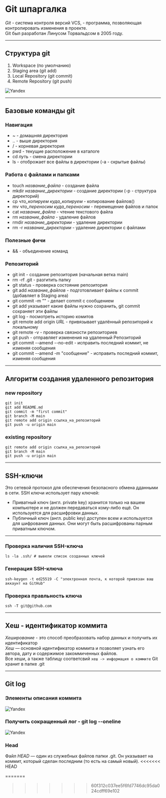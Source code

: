 
# Git шпаргалка
*Git* - система контроля версий VCS, - программа, позволяющая контролировать изменения в проекте.  
Git был разработан Линусом Торвальдсом в 2005 году.
___

## Структура git
1. Workspace (по умолчанию)
2. Staging area (git add)
3. Local Repository (git commit)
4. Remote Repository (git push)

![Yandex](https://pictures.s3.yandex.net/resources/M2_T5_1686651284.png)
___

## Базовые команды git
### Навигация
* ~ - домашняя директория
* .. - выше директория
* / - корневая директория
* pwd - текущие расположение в каталоге
* cd *путь* - смена директории
* ls - отоброжает все файлы в директории (-a - скрытые файлы)
### Работа с файлами и папками
* touch *название_файла* - создание файла
* mkdir *название_директории* - создание директории (-p - структура директорий)
* cp *что_копируем* *куда_копируем* - копирование файлов()
* mv *что_переносим* *куда_переносим* - перемещение файлов и папок
* cat *название_файла* - чтение текстового файла
* rm *название_файла* - удаление файлов
* rmdir *название_директории* - удаление директории
* rm -r *название_директории* - удаление директории с файлами
### Полезные фичи
* && - объединение команд
### Репозиторий
* git init - создание репозитория (начальная ветка main)
* rm -rf .git - разгитить папку
* git status - проверка состояние репозитория
* git add *название_файлов* - подготовливает файлы к commit (добавляет в Staging area)
* git commit -m "" - делает commit с сообщением
* git add указывает какие файлы нужно сохранить, git commit сохраняет эти файлы
* git log - посмотреть историю комитов
* git remote add origin *URL* - привязывает удалённый репозиторий к локальному
* git remote -v - проверка связности репозиториев
* git push - отправляет изменения на удаленный Репозиторий
* git commit --amend --no-edit - исправить последний коммит, не изменяя сообщения
* git commit --amend -m "сообщение" - исправить последний коммит, изменяя сообщения
___
## Алгоритм создания удаленного репозитория 
### new repository
```
git init
git add README.md
git commit -m "first commit"
git branch -M main
git remote add origin ссылка_на_репозиторий
git push -u origin main 
```
### existing repository
```
git remote add origin ссылка_на_репозиторий
git branch -M main
git push -u origin main 
```
___

## SSH-ключи
Это сетевой протокол для обеспечения безопасного обмена дданными в сети.
SSH ключи использует пару ключей:
* Приватный ключ (англ. private key) хранится только на вашем компьютере и не должен передаваться кому-либо ещё. Он используется для расшифровки данных.
* Публичный ключ (англ. public key) доступен всем и используется для шифрования данных. Они могут быть расшифрованы парным приватным ключом.
___
### Проверка наличия SSH-ключа
```
ls -la .ssh/ # вывели список созданных ключей
```
### Генерация SSH-ключа
```
ssh-keygen -t ed25519 -C "электронная почта, к которой привязан ваш аккаунт на GitHub" 
```
### Проверка правльность ключа
```
ssh -T git@github.com 
```
___
## Хеш - идентификатор коммита
*Хеширование* - это способ преобразовать набор данных и получить их идентификатор  
*Хеш* — основной идентификатор коммита и позволяет узнать его автора, дату и содержимое закоммиченных файлов.  
Все хеши, а также таблицу соответсвий `хеш -> информация о коммите` Git хранит в папке .git

___
## Git log
### Элементы описания коммита
![Yandex](https://pictures.s3.yandex.net/resources/M2_T5_02_1685969923.png)
### Получить сокращенный лог - git log --oneline
![Yandex](https://pictures.s3.yandex.net/resources/M2_T5_03_1685970110.png)
### Head
Файл *HEAD* — один из служебных файлов папки .git. Он указывает на коммит, который сделан последним (то есть на самый новый).
<<<<<<< HEAD

=======
>>>>>>> 60f312c037ee5f6fd7746dc95da024cdff69e102

